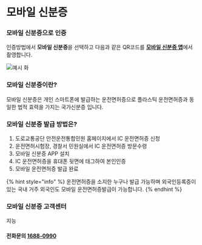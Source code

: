 # 모바일 신분증

### 모바일 신분증으로 인증

인증방법에서 **모바일 신분증**을 선택하고 다음과 같은 QR코드를 [**모바일 신분증 앱**](mobile\_ID.md#undefined-1)에서 촬영합니다.

![예시 화](<../../../.gitbook/assets/인증\_모바일 신분증.png>)

### 모바일 신분증이란?

모바일 신분증은 개인 스마트폰에 발급하는 운전면허증으로 플라스틱 운전면허증과 동일한 법적 효력을 가지는 국가신분증 입니다.

### 모바일 신분증 발급 방법은?

1. 도로교통공단 안전운전통합민원 홈페이지에서 IC 운전면허증 신청
2. 운전면허시험장, 경찰서 민원실에서 IC 운전면허증 방문수령
3. 모바일 신분증 APP 설치
4. IC 운전면허증을 휴대폰 뒷면에 태그하여 본인인증
5. 모바일 운전면허증 발급 완료

{% hint style="info" %}
운전면허증을 소지한 누구나 발급 가능하며 외국인등록증이 있는 국내 거주 외국인도 모바일 운전면허증발급이 가능합니다.
{% endhint %}

### 모바일 신분증 고객센터

지능

#### **전화문의** [1688-0990](tel:1688-0990)
